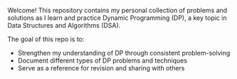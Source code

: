 Welcome! This repository contains my personal collection of problems and solutions as I learn and practice Dynamic Programming (DP), a key topic in Data Structures and Algorithms (DSA).

The goal of this repo is to:
- Strengthen my understanding of DP through consistent problem-solving
- Document different types of DP problems and techniques
- Serve as a reference for revision and sharing with others
